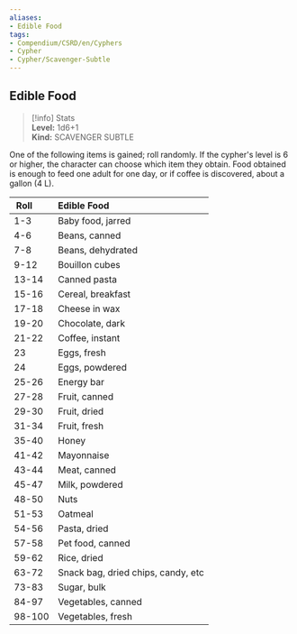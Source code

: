 ```yaml
---
aliases:
- Edible Food
tags:
- Compendium/CSRD/en/Cyphers
- Cypher
- Cypher/Scavenger-Subtle
---
```


  
## Edible Food  
>[!info] Stats  
> **Level:** 1d6+1  
> **Kind:** SCAVENGER SUBTLE
  
One of the following items is gained; roll randomly. If the cypher's level is 6 or higher, the character can choose which item they obtain. Food obtained is enough to feed one adult for one day, or if coffee is discovered, about a gallon (4 L).  

|  Roll &nbsp; &nbsp; &nbsp; | Edible Food  |  
| ------------- | :----------- |  
| 1-3 | Baby food, jarred |  
| 4-6 | Beans, canned |  
| 7-8 | Beans, dehydrated |  
| 9-12 | Bouillon cubes |  
| 13-14 | Canned pasta |  
| 15-16 | Cereal, breakfast |  
| 17-18 | Cheese in wax |  
| 19-20 | Chocolate, dark |  
| 21-22 | Coffee, instant |  
| 23 | Eggs, fresh |  
| 24 | Eggs, powdered |  
| 25-26 | Energy bar |  
| 27-28 | Fruit, canned |  
| 29-30 | Fruit, dried |  
| 31-34 | Fruit, fresh |  
| 35-40 | Honey |  
| 41-42 | Mayonnaise |  
| 43-44 | Meat, canned |  
| 45-47 | Milk, powdered |  
| 48-50 | Nuts |  
| 51-53 | Oatmeal |  
| 54-56 | Pasta, dried |  
| 57-58 | Pet food, canned |  
| 59-62 | Rice, dried |  
| 63-72 | Snack bag, dried chips, candy, etc |  
| 73-83 | Sugar, bulk |  
| 84-97 | Vegetables, canned |  
| 98-100 | Vegetables, fresh |